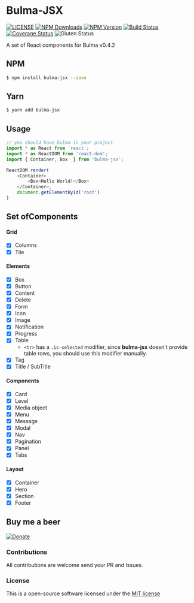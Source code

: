 Bulma-JSX
==================================

[![LICENSE](https://img.shields.io/badge/license-MIT-blue.svg?style=flat-square)](https://github.com/AlgusDark/bulma-jsx/blob/master/LICENSE.md)
[![NPM Downloads](https://img.shields.io/npm/dm/bulma-jsx.svg?style=flat-square)](http://npmjs.com/package/bulma-jsx)
[![NPM Version](https://img.shields.io/npm/v/bulma-jsx.svg?style=flat-square)](http://npmjs.com/package/bulma-jsx)
[![Build Status](https://travis-ci.org/AlgusDark/bulma-jsx.svg?branch=master)](https://travis-ci.org/AlgusDark/bulma-jsx)
[![Coverage Status](https://coveralls.io/repos/github/AlgusDark/bulma-jsx/badge.svg?branch=master)](https://coveralls.io/github/AlgusDark/bulma-jsx?branch=master)
![Gluten Status](https://img.shields.io/badge/Gluten-Free-green.svg)

A set of React components for Bulma v0.4.2

## NPM
```sh
$ npm install bulma-jsx --save
```

## Yarn
```sh
$ yarn add bulma-jsx
```

## Usage
```javascript
// you should have bulma in your project
import * as React from 'react';
import * as ReactDOM from 'react-dom';
import { Container, Box  } from 'bulma-jsx';

ReactDOM.render(
    <Container>
        <Box>Hello World!</Box>
    </Container>,
    document.getElementById('root')
)
```

## Set ofComponents

#### Grid

- [x] Columns
- [x] Tile

#### Elements

- [x] Box
- [x] Button
- [x] Content
- [x] Delete
- [x] Form
- [x] Icon
- [x] Image
- [x] Notification
- [x] Progress 
- [x] Table
    - `<tr>` has a `.is-selected` modifier, since **bulma-jsx** doesn't provide table rows, you should use this modifier manually.
- [x] Tag
- [x] Title / SubTitle

#### Components

- [x] Card
- [x] Level
- [x] Media object
- [x] Menu
- [x] Message
- [x] Modal
- [x] Nav
- [x] Pagination
- [x] Panel
- [x] Tabs

#### Layout

- [x] Container
- [x] Hero
- [x] Section
- [x] Footer

## Buy me a beer
[![Donate](https://img.shields.io/badge/Donate-PayPal-green.svg)](https://www.paypal.me/algusdark)

### Contributions
All contributions are welcome send your PR and Issues.

### License
This is a open-source software licensed under the [MIT license](https://github.com/AlgusDark/bulma-jsx/blob/master/LICENSE.md)
